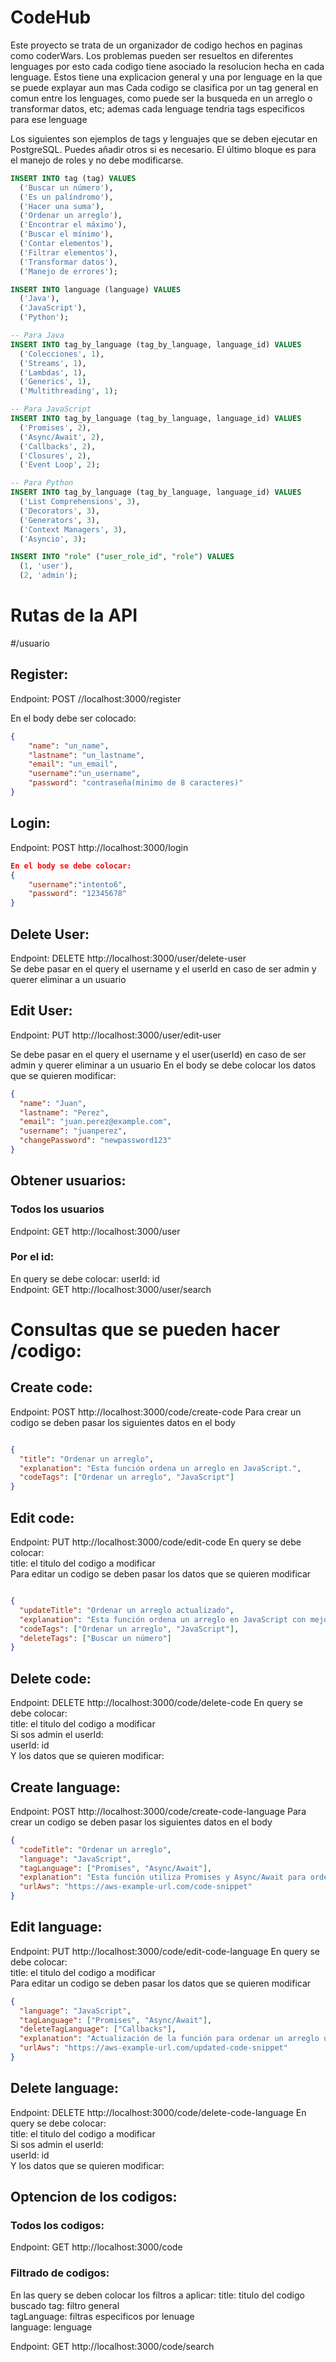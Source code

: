 
# CodeHub
Este proyecto se trata de un organizador de codigo hechos en paginas como coderWars.
Los problemas pueden ser resueltos en diferentes lenguages por esto cada codigo tiene asociado la resolucion hecha en cada lenguage. Estos tiene una explicacion general y una por lenguage en la que se puede explayar aun mas
Cada codigo se clasifica por un tag general en comun entre los lenguages, como puede ser la busqueda en un arreglo o transformar datos, etc; ademas cada lenguage tendria tags especificos para ese lenguage

Los siguientes son ejemplos de tags y lenguajes que se deben ejecutar en PostgreSQL. Puedes añadir otros si es necesario. El último bloque es para el manejo de roles y no debe modificarse.
```sql
INSERT INTO tag (tag) VALUES 
  ('Buscar un número'),
  ('Es un palíndromo'),
  ('Hacer una suma'),
  ('Ordenar un arreglo'),
  ('Encontrar el máximo'),
  ('Buscar el mínimo'),
  ('Contar elementos'),
  ('Filtrar elementos'),
  ('Transformar datos'),
  ('Manejo de errores');

INSERT INTO language (language) VALUES 
  ('Java'),
  ('JavaScript'),
  ('Python');

-- Para Java
INSERT INTO tag_by_language (tag_by_language, language_id) VALUES 
  ('Colecciones', 1),
  ('Streams', 1),
  ('Lambdas', 1),
  ('Generics', 1),
  ('Multithreading', 1);

-- Para JavaScript
INSERT INTO tag_by_language (tag_by_language, language_id) VALUES 
  ('Promises', 2),
  ('Async/Await', 2),
  ('Callbacks', 2),
  ('Closures', 2),
  ('Event Loop', 2);

-- Para Python 
INSERT INTO tag_by_language (tag_by_language, language_id) VALUES 
  ('List Comprehensions', 3),
  ('Decorators', 3),
  ('Generators', 3),
  ('Context Managers', 3),
  ('Asyncio', 3);

INSERT INTO "role" ("user_role_id", "role") VALUES
  (1, 'user'),
  (2, 'admin');
```
# Rutas de la API

#/usuario

## Register:  
Endpoint: POST //localhost:3000/register

En el body debe ser colocado:
```json
{
    "name": "un_name",
    "lastname": "un_lastname",
    "email": "un_email",
    "username":"un_username",
    "password": "contraseña(minimo de 8 caracteres)"
}
```

## Login:  
Endpoint: POST http://localhost:3000/login
```json
En el body se debe colocar:
{
    "username":"intento6",
    "password": "12345678"
}
```

## Delete User:  
Endpoint: DELETE http://localhost:3000/user/delete-user  
Se debe pasar en el query el username y el userId en caso de ser admin y querer eliminar a un usuario

## Edit User:  
Endpoint: PUT http://localhost:3000/user/edit-user

Se debe pasar en el query el username y el user(userId) en caso de ser admin y querer eliminar a un usuario
En el body se debe colocar los datos que se quieren modificar:
```json
{
  "name": "Juan",
  "lastname": "Perez",
  "email": "juan.perez@example.com",
  "username": "juanperez",
  "changePassword": "newpassword123"
}
```

## Obtener usuarios:
### Todos los usuarios
Endpoint: GET http://localhost:3000/user  

### Por el id:
En query se debe colocar:
userId: id  
Endpoint: GET http://localhost:3000/user/search


# Consultas que se pueden hacer /codigo:

## Create code:
Endpoint: POST http://localhost:3000/code/create-code
Para crear un codigo se deben pasar los siguientes datos en el body
```json

{
  "title": "Ordenar un arreglo",
  "explanation": "Esta función ordena un arreglo en JavaScript.",
  "codeTags": ["Ordenar un arreglo", "JavaScript"]
}
```

## Edit code:
Endpoint: PUT http://localhost:3000/code/edit-code
En query se debe colocar:  
title: el titulo del codigo a modificar  
Para editar un codigo se deben pasar los datos que se quieren modificar
```json

{
  "updateTitle": "Ordenar un arreglo actualizado",
  "explanation": "Esta función ordena un arreglo en JavaScript con mejoras.",
  "codeTags": ["Ordenar un arreglo", "JavaScript"],
  "deleteTags": ["Buscar un número"]
}
```


## Delete code:
Endpoint: DELETE http://localhost:3000/code/delete-code
En query se debe colocar:  
title: el titulo del codigo a modificar  
Si sos admin el userId:  
userId: id  
Y los datos que se quieren modificar:

## Create language:
Endpoint: POST http://localhost:3000/code/create-code-language
Para crear un codigo se deben pasar los siguientes datos en el body
```json
{
  "codeTitle": "Ordenar un arreglo",
  "language": "JavaScript",
  "tagLanguage": ["Promises", "Async/Await"],
  "explanation": "Esta función utiliza Promises y Async/Await para ordenar un arreglo.",
  "urlAws": "https://aws-example-url.com/code-snippet"
}
```

## Edit language:
Endpoint: PUT http://localhost:3000/code/edit-code-language
En query se debe colocar:  
title: el titulo del codigo a modificar  
Para editar un codigo se deben pasar los datos que se quieren modificar
```json
{
  "language": "JavaScript",
  "tagLanguage": ["Promises", "Async/Await"],
  "deleteTagLanguage": ["Callbacks"],
  "explanation": "Actualización de la función para ordenar un arreglo utilizando Async/Await.",
  "urlAws": "https://aws-example-url.com/updated-code-snippet"
}
```


## Delete language:
Endpoint: DELETE http://localhost:3000/code/delete-code-language
En query se debe colocar:   
title: el titulo del codigo a modificar  
Si sos admin el userId:   
userId: id  
Y los datos que se quieren modificar:  

## Optencion de los codigos:
### Todos los codigos:
Endpoint: GET http://localhost:3000/code

### Filtrado de codigos:
En las query se deben colocar los filtros a aplicar:
title: titulo del codigo buscado
tag: filtro general  
tagLanguage: filtras especificos por lenuage  
language: lenguage  

Endpoint: GET  http://localhost:3000/code/search


